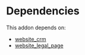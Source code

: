# Dependencies

This addon depends on:

- [website_crm](https://github.com/bringout/oca-ocb-website/tree/788e7f32fd5041ab360d8f77cfd016012d805e7b/odoo-bringout-oca-ocb-website_crm)
- [website_legal_page](https://github.com/bringout/oca-website)
